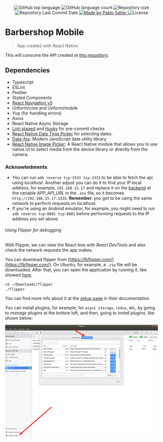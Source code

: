 
<p align="center">
  <img alt="GitHub top language" src="https://img.shields.io/github/languages/top/psatler/barbershop-mobile.svg">

  <img alt="GitHub language count" src="https://img.shields.io/github/languages/count/psatler/barbershop-mobile.svg">

  <img alt="Repository size" src="https://img.shields.io/github/repo-size/psatler/barbershop-mobile.svg">

  <img alt="Repository Last Commit Date" src="https://img.shields.io/github/last-commit/psatler/barbershop-mobile?color=blue">

  <a href="https://www.linkedin.com/in/pablosatler/">
    <img alt="Made by Pablo Satler" src="https://img.shields.io/badge/made%20by-Pablo%20Satler-blue">
  </a>

  <img alt="License" src="https://img.shields.io/github/license/psatler/barbershop-mobile?color=blue">

</p>

# Barbershop Mobile
> App created with React Native

This will consume the API created at [this repository](https://github.com/psatler/barbershop-backend).




## Dependencies

- Typescript
- ESLint
- Prettier
- Styled Components
- [React Navigation v5](https://reactnavigation.org/)
- Unform/core and Unform/mobile
- Yup (for handling errors)
- Axios
- React Native Async Storage
- [Lint-staged](https://github.com/okonet/lint-staged) and [Husky](https://github.com/typicode/husky) for pre-commit checks
- [React Native Date Time Picker](https://github.com/react-native-community/datetimepicker) for selecting dates.
- [Date-fns](https://github.com/date-fns/date-fns): Modern JavaScript date utility library
- [React Native Image Picker](https://github.com/react-native-community/react-native-image-picker): A React Native module that allows you to use native UI to select media from the device library or directly from the camera.
<!-- -
- Polished
- React Spring -->



### Acknowledments

- You can run `adb reverse tcp:3333 tcp:3333` to be able to fetch the api using _localhost_. Another adjust you can do it to find your IP local address, for example,
`192.168.15.17` and replace it on the [backend](https://github.com/psatler/barbershop-backend) at the variable _APP_API_URL_ in the `.env` file, so it becomes
`http://192.168.15.17:3333`. **Remember**: you got to be using the same network to perform requests on localhost.
- If you're using an Android emulator, for example, you might need to run `adb reverse tcp:8081 tcp:8081` before performing requests to the IP address you set above.

###### Using Flipper for debugging

With Flipper, we can view the React tree with _React DevTools_ and also check the network requests the app makes.

You can download flipper from [https://fbflipper.com/](https://fbflipper.com/). On Ubuntu, for example, a `.zip` file will be downloaded. After that, you can open the application by running it, like showed [here](https://github.com/facebook/flipper/issues/1058#issuecomment-620043782).

```
cd ~/Downloads/flipper
./flipper
```
You can find more info about it at the [setup page](https://fbflipper.com/docs/getting-started/react-native) in their documentation.

You can install plugins, for example, for `async storage`, `redux`, etc, by going to _manage plugins_  at the bottom left, and then, going to _install plugins_, like shown below:

<!-- <p align="center" style="display: flex; align-items: center; justify-content: space-around;"> -->
<p align="center" style="display: flex; align-items: center; justify-content: space-around;">
    <img alt="Flipper" src=".github-assets/flipper-install-plugins.png" width="660px" />
</p>


